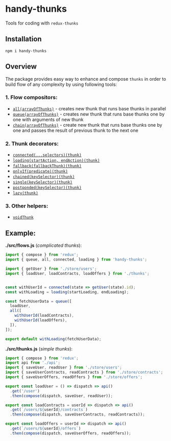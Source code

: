 # handy-thunks

Tools for coding with `redux-thunks`

## Installation

```shell
npm i handy-thunks
```

## Overview

The package provides easy way to enhance and compose `thunks` in order to build flow of any complexity by using following tools:

### 1. Flow compositors:
   - [`all(arrayOfThunks)`](#all) - creates new thunk that runs base thunks in parallel
   - [`queue(arrayOfThunks)`](#queue) - creates new thunk that runs base thunks one by one with arguments of new thunk
   - [`chain(arrayOfThunks)`](#chain) - create new thunk that runs base thunks one by one and passes the result of previous thunk to the next one

### 2. Thunk decorators:
   - [`connected(...selectors)(thunk)`](#connected)
   - [`loading(startAction, endAction)(thunk)`](#loading)
   - [`fallback(fallbackThunk)(thunk)`](#fallback)
   - [`onlyIf(predicate)(thunk)`](#only-if)
   - [`chained(keySelector)(thunk)`](#chained)
   - [`single(keySelector)(thunk)`](#single)
   - [`postponded(keySelector)(thunk)`](#postponded)
   - [`lazy(thunk)`](#lazy)

### 3. Other helpers:
  - [`voidThunk`](#void-thunk)


## Example:

**./src/flows.js** (*complicated thunks*):
```js
import { compose } from 'redux';
import { queue, all, connected, loading } from 'handy-thunks';

import { getUser } from './store/users';
import { loadUser, loadContracts, loadOffers } from './thunks';


const withUserId = connected(state => getUser(state).id);
const withLoading = loading(startLoading, endLoading);

const fetchUserData = queue([
  loadUser,
  all([
    withUserId(loadContracts),
    withUserId(loadOffers),
  ]),
]);

export default withLoading(fetchUserData);
```

**./src/thunks.js** (*simple thunks*):
```js
import { compose } from 'redux';
import api from './api';
import { saveUser, readUser } from './store/users';
import { saveUserContracts, readContracts } from './store/contracts';
import { saveUserOffers, readOffers } from './store/offers';

export const loadUser = () => dispatch => api()
  .get('/user')
  .then(compose(dispatch, saveUser, readUser));

export const loadContracts = userId => dispatch => api()
  .get(`/users/${userId}/contracts`)
  .then(compose(dispatch, saveUserContracts, readContracts));

export const loadOffers = userId => dispatch => api()
  .get(`/users/${userId}/offers`)
  .then(compose(dispatch, saveUserOffers, readOffers));
```

